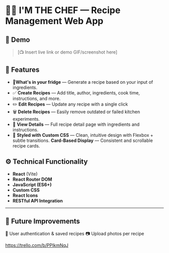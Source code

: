 # 🧑‍🍳 I'M THE CHEF — Recipe Management Web App

## 📸 Demo

> [📺 Insert live link or demo GIF/screenshot here]


## 🚀 Features

- 🔎**What's in your fridge** — Generate a recipe based on your input of ingredients. 
- ✅ **Create Recipes** — Add title, author, ingredients, cook time, instructions, and more.
- ✏️ **Edit Recipes** —  Update any recipe with a single click
- 🗑️ **Delete Recipes** — Easily remove outdated or failed kitchen experiments.
- 👀 **View Details** — Full recipe detail page with ingredients and instructions.
- 🎨 **Styled with Custom CSS** — Clean, intuitive design with Flexbox + subtle transitions.
**Card-Based Display** — Consistent and scrollable recipe cards.


## ⚙️ Technical Functionality 

- **React** (Vite)
- **React Router DOM**
- **JavaScript (ES6+)**
- **Custom CSS**
- **React Icons**
- **RESTful API Integration**

---

## 🧪 Future Improvements
📝 User authentication & saved recipes
📷 Upload photos per recipe

https://trello.com/b/PPIkmNqJ